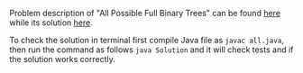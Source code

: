Problem description of "All Possible Full Binary Trees" can be found [here](https://leetcode.com/problems/all-possible-full-binary-trees/description/) while its solution [here](https://github.com/aurimas13/Solutions-To-Problems/blob/main/LeetCode/Java%20Solutions/All%20Possible%20Full%20Binary%20Trees/all.java).

To check the solution in terminal first compile Java file as `javac all.java`, then run the command as follows `java Solution` and it will check tests and if the solution works correctly.
